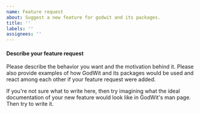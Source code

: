 ```yaml
---
name: Feature request
about: Suggest a new feature for godwit and its packages.
title: ''
labels: ''
assignees: ''
---
```



#### Describe your feature request

Please describe the behavior you want and the motivation behind it.
Please also provide examples of how GodWit and its packages would be used and react among each other if your feature request were added.

If you're not sure what to write here, then try imagining what the ideal documentation of your new feature would look like in GodWit's man page. Then try to write it.
